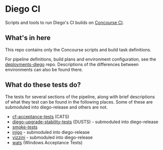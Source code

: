 # Diego CI

Scripts and tools to run Diego's CI builds on [Concourse CI](https://concourse-ci.org).

## What's in here
This repo contains only the Concourse scripts and build task definitions.

For pipeline definitions, build plans and environment configuration, see the [deployments-diego](https://github.com/cloudfoundry/deployments-diego) repo. Descriptions of the differences between environments can also be found there.

## What do these tests do?
The tests for several sections of the pipeline, along with brief descriptions of what they test can be found in the following places. Some of these are submoduled into diego-release and others are not. 

- [cf-acceptance-tests](https://github.com/cloudfoundry/cf-acceptance-tests) (CATS)
- [diego-upgrade-stability-tests](https://github.com/cloudfoundry/diego-upgrade-stability-tests) (DUSTS) - submoduled into diego-release
- [smoke-tests](https://github.com/cloudfoundry/cf-smoke-tests)
- [inigo](https://github.com/cloudfoundry/inigo) - submoduled into diego-release
- [vizzini](https://github.com/cloudfoundry/vizzini) - submoduled into diego-release
- [wats](https://github.com/cloudfoundry/wats) (Windows Acceptance Tests)
